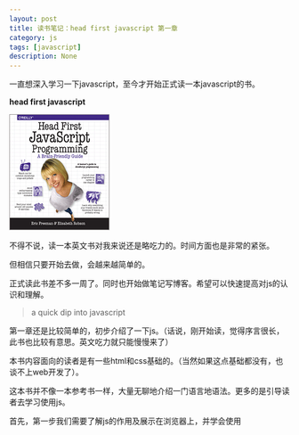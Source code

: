 ```yaml
---
layout: post
title: 读书笔记：head first javascript 第一章
category: js
tags: [javascript]
description: None
---
```


一直想深入学习一下javascript，至今才开始正式读一本javascript的书。

**head first javascript**

![](/assets/img/blog/head_first_javascript.gif)

不得不说，读一本英文书对我来说还是略吃力的。时间方面也是非常的紧张。

但相信只要开始去做，会越来越简单的。

正式读此书差不多一周了。同时也开始做笔记写博客。希望可以快速提高对js的认识和理解。



> a quick dip into javascript

第一章还是比较简单的，初步介绍了一下js。（话说，刚开始读，觉得序言很长，此书也比较有意思。英文吃力就只能慢慢来了）



本书内容面向的读者是有一些html和css基础的。（当然如果这点基础都没有，也谈不上web开发了）。

这本书并不像一本参考书一样，大量无聊地介绍一门语言地语法。更多的是引导读者去学习使用js。

首先，第一步我们需要了解js的作用及展示在浏览器上，并学会使用<script>标签

> The way javascript works
>
> How you're going to write javascript
>
> how to get javascript into your page

紧接着，会开始学习 js 中的变量，如何声明一个变量，并了解其含义和数据类型

````javascript
var name;
var age = 24;
var total = price - (price * discount / 100);
````

掌握了变量之后，我们可以尝试使用变量和一些关键词做更多事情，比如`while`循环：

````javascript
var score = 5;
while (score > 0) {
	if (score == 3){
      	alert("score is 3");
	}
  	score = score - 1;
}
document.write("Oh,this is my score");
````

最后，我们还会学习到如何使用 console，不仅仅是代码中的`console.log`,也包括开发工具中的`console`。

（不得不提的是，浏览器的cosole无疑是入门js的最快途径，作为一个浏览器自带的轻便，简单的工具，不用考虑编辑器等其他因素，你就可以通过它完成很多有意思的尝试和代码了！）。



### 总结

作为一本入门书籍来说，前边的章节并不会有很多太复杂的概念，了解一些基础的知识（同时认识一些基础的易犯的错误点），正式开始 读一本英文原著和 js 的学习之路吧。
